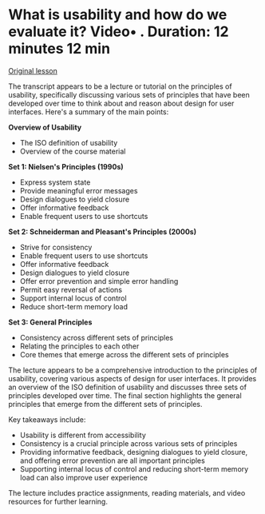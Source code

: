 # What is usability and how do we evaluate it? Video• . Duration: 12 minutes 12 min

[Original lesson](https://www.coursera.org/learn/uol-web-development/lecture/mZXVI/what-is-usability-and-how-do-we-evaluate-it)

The transcript appears to be a lecture or tutorial on the principles of usability, specifically discussing various sets of principles that have been developed over time to think about and reason about design for user interfaces. Here's a summary of the main points:

**Overview of Usability**

* The ISO definition of usability
* Overview of the course material

**Set 1: Nielsen's Principles (1990s)**

* Express system state
* Provide meaningful error messages
* Design dialogues to yield closure
* Offer informative feedback
* Enable frequent users to use shortcuts

**Set 2: Schneiderman and Pleasant's Principles (2000s)**

* Strive for consistency
* Enable frequent users to use shortcuts
* Offer informative feedback
* Design dialogues to yield closure
* Offer error prevention and simple error handling
* Permit easy reversal of actions
* Support internal locus of control
* Reduce short-term memory load

**Set 3: General Principles**

* Consistency across different sets of principles
* Relating the principles to each other
* Core themes that emerge across the different sets of principles

The lecture appears to be a comprehensive introduction to the principles of usability, covering various aspects of design for user interfaces. It provides an overview of the ISO definition of usability and discusses three sets of principles developed over time. The final section highlights the general principles that emerge from the different sets of principles.

Key takeaways include:

* Usability is different from accessibility
* Consistency is a crucial principle across various sets of principles
* Providing informative feedback, designing dialogues to yield closure, and offering error prevention are all important principles
* Supporting internal locus of control and reducing short-term memory load can also improve user experience

The lecture includes practice assignments, reading materials, and video resources for further learning.

